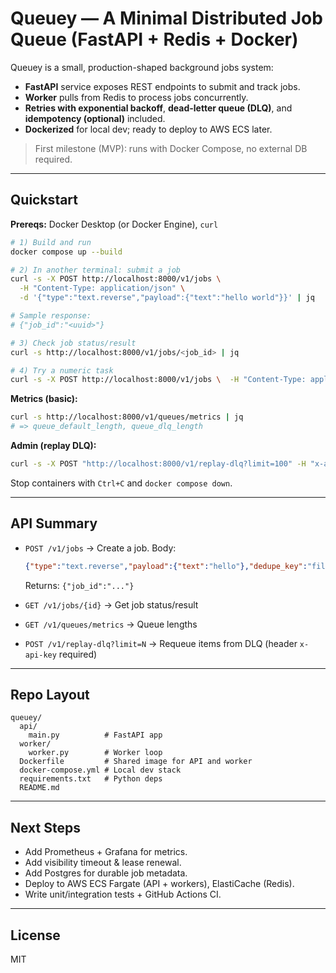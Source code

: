 # Queuey — A Minimal Distributed Job Queue (FastAPI + Redis + Docker)

Queuey is a small, production-shaped background jobs system:
- **FastAPI** service exposes REST endpoints to submit and track jobs.
- **Worker** pulls from Redis to process jobs concurrently.
- **Retries with exponential backoff**, **dead-letter queue (DLQ)**, and **idempotency (optional)** included.
- **Dockerized** for local dev; ready to deploy to AWS ECS later.

> First milestone (MVP): runs with Docker Compose, no external DB required.

---

## Quickstart

**Prereqs:** Docker Desktop (or Docker Engine), `curl`

```bash
# 1) Build and run
docker compose up --build

# 2) In another terminal: submit a job
curl -s -X POST http://localhost:8000/v1/jobs \
  -H "Content-Type: application/json" \
  -d '{"type":"text.reverse","payload":{"text":"hello world"}}' | jq

# Sample response:
# {"job_id":"<uuid>"}

# 3) Check job status/result
curl -s http://localhost:8000/v1/jobs/<job_id> | jq

# 4) Try a numeric task
curl -s -X POST http://localhost:8000/v1/jobs \  -H "Content-Type: application/json" \  -d '{"type":"math.square","payload":{"n":13}}' | jq
```

**Metrics (basic):**
```bash
curl -s http://localhost:8000/v1/queues/metrics | jq
# => queue_default_length, queue_dlq_length
```

**Admin (replay DLQ):**
```bash
curl -s -X POST "http://localhost:8000/v1/replay-dlq?limit=100" -H "x-api-key: dev" | jq
```

Stop containers with `Ctrl+C` and `docker compose down`.

---

## API Summary

- `POST /v1/jobs` → Create a job. Body:
  ```json
  {"type":"text.reverse","payload":{"text":"hello"},"dedupe_key":"file123:200x200"}
  ```
  Returns: `{"job_id":"..."}`

- `GET /v1/jobs/{id}` → Get job status/result

- `GET /v1/queues/metrics` → Queue lengths

- `POST /v1/replay-dlq?limit=N` → Requeue items from DLQ (header `x-api-key` required)

---

## Repo Layout

```
queuey/
  api/
    main.py          # FastAPI app
  worker/
    worker.py        # Worker loop
  Dockerfile         # Shared image for API and worker
  docker-compose.yml # Local dev stack
  requirements.txt   # Python deps
  README.md
```

---

## Next Steps

- Add Prometheus + Grafana for metrics.
- Add visibility timeout & lease renewal.
- Add Postgres for durable job metadata.
- Deploy to AWS ECS Fargate (API + workers), ElastiCache (Redis).
- Write unit/integration tests + GitHub Actions CI.

---

## License

MIT
